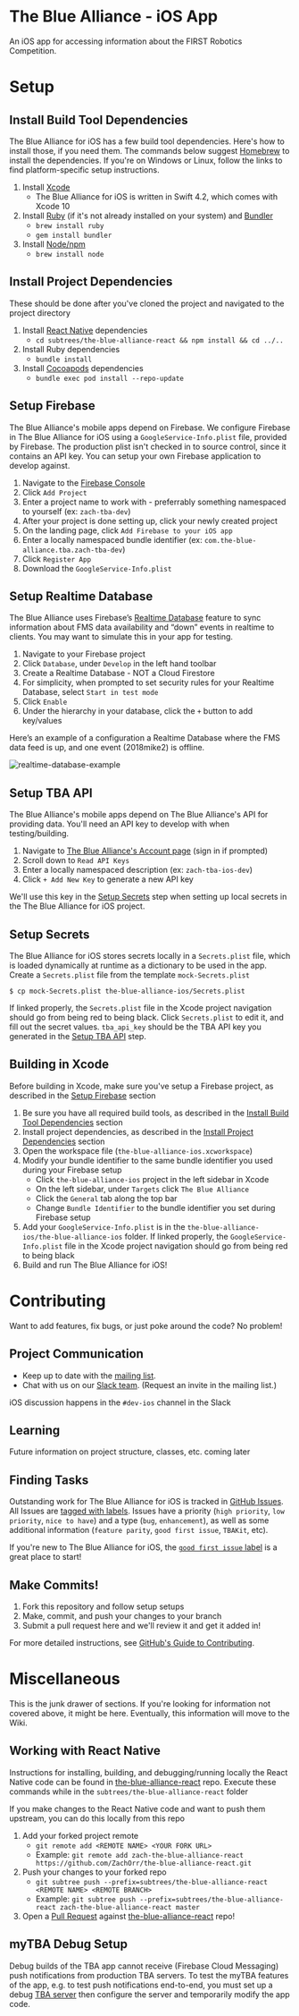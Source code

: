 The Blue Alliance - iOS App
===

An iOS app for accessing information about the FIRST Robotics Competition.

Setup
===

Install Build Tool Dependencies
---
The Blue Alliance for iOS has a few build tool dependencies. Here's how to install those, if you need them. The commands below suggest [Homebrew](https://brew.sh/) to install the dependencies. If you're on Windows or Linux, follow the links to find platform-specific setup instructions.

1. Install [Xcode](https://developer.apple.com/xcode/)
	* The Blue Alliance for iOS is written in Swift 4.2, which comes with Xcode 10
2. Install [Ruby](https://www.ruby-lang.org/en/) (if it's not already installed on your system) and [Bundler](https://bundler.io/)
	* `brew install ruby`
	* `gem install bundler`
3. Install [Node/npm](https://nodejs.org/en/)
	* `brew install node`


Install Project Dependencies
---
These should be done after you've cloned the project and navigated to the project directory

1. Install [React Native](https://facebook.github.io/react-native) dependencies
	* `cd subtrees/the-blue-alliance-react && npm install && cd ../..`
2. Install Ruby dependencies
	* `bundle install`
3. Install [Cocoapods](http://guides.cocoapods.org/using/getting-started.html#getting-started) dependencies
	* `bundle exec pod install --repo-update`

Setup Firebase
---
The Blue Alliance's mobile apps depend on Firebase. We configure Firebase in The Blue Alliance for iOS using a `GoogleService-Info.plist` file, provided by Firebase. The production plist isn't checked in to source control, since it contains an API key. You can setup your own Firebase application to develop against.

1. Navigate to the [Firebase Console](https://console.firebase.google.com/u/0/)
2. Click `Add Project`
3. Enter a project name to work with - preferrably something namespaced to yourself (ex: `zach-tba-dev`)
4. After your project is done setting up, click your newly created project
5. On the landing page, click `Add Firebase to your iOS app`
6. Enter a locally namespaced bundle identifier (ex: `com.the-blue-alliance.tba.zach-tba-dev`)
7. Click `Register App`
8. Download the `GoogleService-Info.plist`

Setup Realtime Database
---
The Blue Alliance uses Firebase’s [Realtime Database](https://firebase.google.com/docs/database/) feature to sync information about FMS data availability and “down” events in realtime to clients. You may want to simulate this in your app for testing.

1. Navigate to your Firebase project
2. Click `Database`, under `Develop` in the left hand toolbar
3. Create a Realtime Database - NOT a Cloud Firestore
4. For simplicity, when prompted to set security rules for your Realtime Database, select `Start in test mode`
5. Click `Enable`
6. Under the hierarchy in your database, click the `+` button to add key/values

Here’s an example of a configuration a Realtime Database where the FMS data feed is up, and one event (2018mike2) is offline.

![realtime-database-example](screenshots/realtime-database-example.png)

Setup TBA API
---
The Blue Alliance's mobile apps depend on The Blue Alliance's API for providing data. You'll need an API key to develop with when testing/building.

1. Navigate to [The Blue Alliance's Account page](https://www.thebluealliance.com/account) (sign in if prompted)
2. Scroll down to `Read API Keys`
3. Enter a locally namespaced description (ex: `zach-tba-ios-dev`)
4. Click `+ Add New Key` to generate a new API key

We'll use this key in the [Setup Secrets](#setup-secrets) step when setting up local secrets in the The Blue Alliance for iOS project.

Setup Secrets
---
The Blue Alliance for iOS stores secrets locally in a `Secrets.plist` file, which is loaded dynamically at runtime as a dictionary to be used in the app. Create a `Secrets.plist` file from the template `mock-Secrets.plist`

```
$ cp mock-Secrets.plist the-blue-alliance-ios/Secrets.plist
```

If linked properly, the `Secrets.plist` file in the Xcode project navigation should go from being red to being black. Click `Secrets.plist` to edit it, and fill out the secret values. `tba_api_key` should be the TBA API key you generated in the [Setup TBA API](#setup-tba-api) step.

Building in Xcode
---
Before building in Xcode, make sure you've setup a Firebase project, as described in the [Setup Firebase](#setup-firebase) section

1. Be sure you have all required build tools, as described in the [Install Build Tool Dependencies](#install-build-tool-dependencies) section
2. Install project dependencies, as described in the [Install Project Dependencies](#install-project-dependencies) section
3. Open the workspace file (`the-blue-alliance-ios.xcworkspace`)
4. Modify your bundle identifier to the same bundle identifier you used during your Firebase setup
	* Click `the-blue-alliance-ios` project in the left sidebar in Xcode
	* On the left sidebar, under `Targets` click `The Blue Alliance`
	* Click the `General` tab along the top bar
	* Change `Bundle Identifier` to the bundle identifier you set during Firebase setup
5. Add your `GoogleService-Info.plist` is in the `the-blue-alliance-ios/the-blue-alliance-ios` folder. If linked properly, the `GoogleService-Info.plist` file in the Xcode project navigation should go from being red to being black
6. Build and run The Blue Alliance for iOS!

Contributing
============

Want to add features, fix bugs, or just poke around the code? No problem!

Project Communication
---
 - Keep up to date with the [mailing list](https://groups.google.com/forum/#!forum/thebluealliance-developers).
 - Chat with us on our [Slack team](https://the-blue-alliance.slack.com/). (Request an invite in the mailing list.)

iOS discussion happens in the `#dev-ios` channel in the Slack

Learning
---
Future information on project structure, classes, etc. coming later

Finding Tasks
---
Outstanding work for The Blue Alliance for iOS is tracked in [GitHub Issues](https://github.com/the-blue-alliance/the-blue-alliance-ios/issues). All Issues are [tagged with labels](https://github.com/the-blue-alliance/the-blue-alliance-ios/labels). Issues have a priority (`high priority`, `low priority`, `nice to have`) and a type (`bug`, `enhancement`), as well as some additional information (`feature parity`, `good first issue`, `TBAKit`, etc).

If you're new to The Blue Alliance for iOS, the [`good first issue` label](https://github.com/the-blue-alliance/the-blue-alliance-ios/issues?q=is%3Aopen+is%3Aissue+label%3A%22good+first+issue%22) is a great place to start!

Make Commits!
---
1. Fork this repository and follow setup setups
2. Make, commit, and push your changes to your branch
3. Submit a pull request here and we'll review it and get it added in!

For more detailed instructions, see [GitHub's Guide to Contributing](https://guides.github.com/activities/contributing-to-open-source/).

Miscellaneous
===
This is the junk drawer of sections. If you're looking for information not covered above, it might be here. Eventually, this information will move to the Wiki.

Working with React Native
---

Instructions for installing, building, and debugging/running locally the React Native code can be found in [the-blue-alliance-react](https://github.com/the-blue-alliance/the-blue-alliance-react) repo. Execute these commands while in the `subtrees/the-blue-alliance-react` folder

If you make changes to the React Native code and want to push them upstream, you can do this locally from this repo

1. Add your forked project remote
	* `git remote add <REMOTE NAME> <YOUR FORK URL>`
	* Example: `git remote add zach-the-blue-alliance-react https://github.com/ZachOrr/the-blue-alliance-react.git`
2. Push your changes to your forked repo
	* `git subtree push --prefix=subtrees/the-blue-alliance-react <REMOTE NAME> <REMOTE BRANCH>`
	* Example: `git subtree push --prefix=subtrees/the-blue-alliance-react zach-the-blue-alliance-react master`
3. Open a [Pull Request](https://github.com/the-blue-alliance/the-blue-alliance-react/pulls) against [the-blue-alliance-react](https://github.com/the-blue-alliance/the-blue-alliance-react) repo!

myTBA Debug Setup
------------------
Debug builds of the TBA app cannot receive (Firebase Cloud Messaging) push notifications from production TBA servers. To test the myTBA features of the app, e.g. to test push notifications end-to-end, you must set up a debug [TBA server](https://github.com/the-blue-alliance/the-blue-alliance) then configure the server and temporarily modify the app code.
